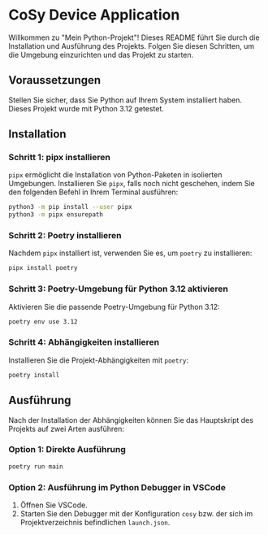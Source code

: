 # CoSy Device Application

Willkommen zu "Mein Python-Projekt"! Dieses README führt Sie durch die Installation und Ausführung des Projekts. Folgen Sie diesen Schritten, um die Umgebung einzurichten und das Projekt zu starten.

## Voraussetzungen

Stellen Sie sicher, dass Sie Python auf Ihrem System installiert haben. Dieses Projekt wurde mit Python 3.12 getestet.

## Installation

### Schritt 1: pipx installieren

`pipx` ermöglicht die Installation von Python-Paketen in isolierten Umgebungen. Installieren Sie `pipx`, falls noch nicht geschehen, indem Sie den folgenden Befehl in Ihrem Terminal ausführen:

```bash
python3 -m pip install --user pipx
python3 -m pipx ensurepath
```

### Schritt 2: Poetry installieren

Nachdem `pipx` installiert ist, verwenden Sie es, um `poetry` zu installieren:

```bash
pipx install poetry
```

### Schritt 3: Poetry-Umgebung für Python 3.12 aktivieren

Aktivieren Sie die passende Poetry-Umgebung für Python 3.12:

```bash
poetry env use 3.12
```

### Schritt 4: Abhängigkeiten installieren

Installieren Sie die Projekt-Abhängigkeiten mit `poetry`:

```bash
poetry install
```

## Ausführung

Nach der Installation der Abhängigkeiten können Sie das Hauptskript des Projekts auf zwei Arten ausführen:

### Option 1: Direkte Ausführung

```bash
poetry run main
```

### Option 2: Ausführung im Python Debugger in VSCode

1. Öffnen Sie VSCode.
2. Starten Sie den Debugger mit der Konfiguration `cosy` bzw. der sich im Projektverzeichnis befindlichen `launch.json`.
